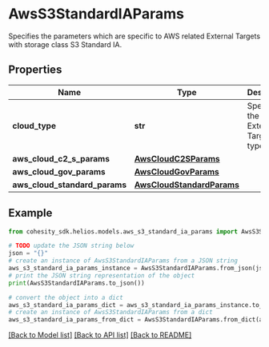 # AwsS3StandardIAParams

Specifies the parameters which are specific to AWS related External Targets with storage class S3 Standard IA.

## Properties

Name | Type | Description | Notes
------------ | ------------- | ------------- | -------------
**cloud_type** | **str** | Specifies the AWS External Target type. | 
**aws_cloud_c2_s_params** | [**AwsCloudC2SParams**](AwsCloudC2SParams.md) |  | [optional] 
**aws_cloud_gov_params** | [**AwsCloudGovParams**](AwsCloudGovParams.md) |  | [optional] 
**aws_cloud_standard_params** | [**AwsCloudStandardParams**](AwsCloudStandardParams.md) |  | [optional] 

## Example

```python
from cohesity_sdk.helios.models.aws_s3_standard_ia_params import AwsS3StandardIAParams

# TODO update the JSON string below
json = "{}"
# create an instance of AwsS3StandardIAParams from a JSON string
aws_s3_standard_ia_params_instance = AwsS3StandardIAParams.from_json(json)
# print the JSON string representation of the object
print(AwsS3StandardIAParams.to_json())

# convert the object into a dict
aws_s3_standard_ia_params_dict = aws_s3_standard_ia_params_instance.to_dict()
# create an instance of AwsS3StandardIAParams from a dict
aws_s3_standard_ia_params_from_dict = AwsS3StandardIAParams.from_dict(aws_s3_standard_ia_params_dict)
```
[[Back to Model list]](../README.md#documentation-for-models) [[Back to API list]](../README.md#documentation-for-api-endpoints) [[Back to README]](../README.md)


